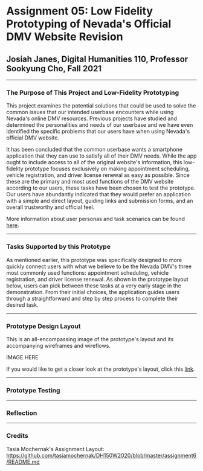 # Assignment 05: Low Fidelity Prototyping of Nevada's Official DMV Website Revision

## Josiah Janes, Digital Humanities 110, Professor Sookyung Cho, Fall 2021

---

### The Purpose of This Project and Low-Fidelity Prototyping
This project examines the potential solutions that could be used to solve the common issues that our intended userbase encounters while using Nevada's online DMV resources. Previous projects have studied and determined the personalities and needs of our userbase and we have even identified the specific problems that our users have when using Nevada's official DMV website. 

It has been concluded that the common userbase wants a smartphone application that they can use to satisfy all of their DMV needs. While the app ought to include access to all of the original website's information, this low-fidelity prototype focuses exclusively on making appointment scheduling, vehicle registration, and driver license renewal as easy as possible. Since these are the primary and most used functions of the DMV website according to our users, these tasks have been chosen to test the prototype. Our users have abundantly indicated that they would prefer an application with a simple and direct layout, guiding links and submission forms, and an overall trustworthy and official feel.

More information about user personas and task scenarios can be found [here](https://github.com/Joxiah1/DH110-JosiahJanes/blob/main/assignment04.md).

---

### Tasks Supported by this Prototype
As mentioned earlier, this prototype was specifically designed to more quickly connect users with what we believe to be the Nevada DMV's three most commonly used functions: appointment scheduling, vehicle registration, and driver license renewal. As shown in the prototype layout below, users can pick between these tasks at a very early stage in the demonstration. From their initial choices, the application guides users through a straightforward and step by step process to complete their desired task.

---

### Prototype Design Layout
This is an all-encompassing image of the prototype's layout and its accompanying wireframes and wireflows.

IMAGE HERE

If you would like to get a closer look at the prototype's layout, click this [link](https://www.figma.com/file/o7tVf0WiMINIEuIs7YjoXV/Assignment-5-Wireflow-Layout---Josiah-Janes---105090684?node-id=711%3A3346).

---

### Prototype Testing

---

### Reflection

---
### Credits
Tasia Mochernak's Assignment Layout: https://github.com/tasiamochernak/DH150W2020/blob/master/assignment6/README.md

